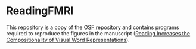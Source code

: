 # ReadingFMRI


This repository is a copy of the [OSF repository](https://osf.io/wytek/) and contains programs required to reproduce the figures in the manuscript ([Reading Increases the Compositionality of Visual Word Representations](https://journals.sagepub.com/doi/full/10.1177/0956797619881134)).
